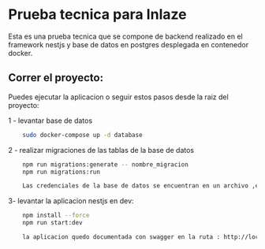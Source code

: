 # Prueba tecnica para Inlaze

Esta es una prueba tecnica que se compone de backend realizado en el framework nestjs y base de datos en postgres desplegada en contenedor docker.


## Correr el proyecto:

Puedes ejecutar la aplicacion o seguir estos pasos desde la raiz del proyecto:

1 - levantar base de datos
```sh
    sudo docker-compose up -d database
```

2 - realizar migraciones de las tablas de la base de datos
```sh
    npm run migrations:generate -- nombre_migracion
    npm run migrations:run

    Las credenciales de la base de datos se encuentran en un archivo ,env;en la raiz del proyecto se encuentra un archivo .envExample donde se encuentra el ejemplo de como se llaman las variables de entorno.
```

3- levantar la aplicacion nestjs en dev:
```sh
    npm install --force
    npm run start:dev

    la aplicacion quedo documentada con swagger en la ruta : http://localhost:3000/docs  para dev.
```

